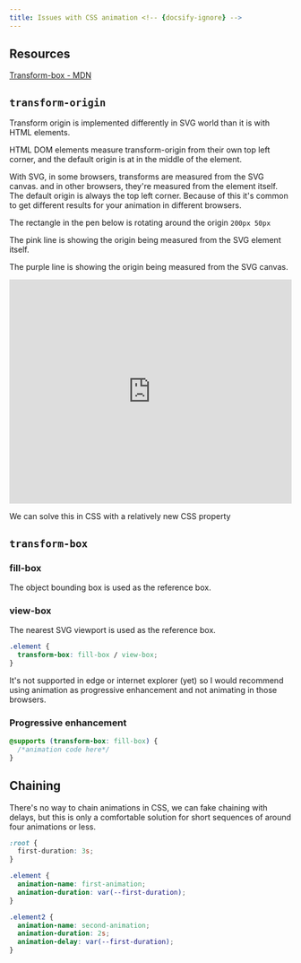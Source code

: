 ```yaml
---
title: Issues with CSS animation <!-- {docsify-ignore} -->
---
```


## Resources

[Transform-box - MDN](https://developer.mozilla.org/en-US/docs/Web/CSS/transform-box)

## `transform-origin`

Transform origin is implemented differently in SVG world than it is with HTML elements.

HTML DOM elements measure transform-origin from their own top left corner, and the default origin is at in the middle of the element.

With SVG, in some browsers, transforms are measured from the SVG canvas. and in other browsers, they're measured from the element itself. The default origin is always the top left corner.
Because of this it's common to get different results for your animation in different browsers.

The rectangle in the pen below is rotating around the origin `200px 50px`

The pink line is showing the origin being measured from the SVG element itself.

The purple line is showing the origin being measured from the SVG canvas.

<iframe height="400" style="width: 100%;" scrolling="no" title="transform-origin " src="https://codepen.io/cassie-codes/embed/507ad4584e018f977e4fb671315831a9?height=265&theme-id=default&default-tab=result" frameborder="no" allowtransparency="true" allowfullscreen="true">
  See the Pen <a href='https://codepen.io/cassie-codes/pen/507ad4584e018f977e4fb671315831a9'>transform-origin </a> by Cassie Evans
  (<a href='https://codepen.io/cassie-codes'>@cassie-codes</a>) on <a href='https://codepen.io'>CodePen</a>.
</iframe>

We can solve this in CSS with a relatively new CSS property

## `transform-box`

### fill-box

The object bounding box is used as the reference box.

### view-box

The nearest SVG viewport is used as the reference box.

```css
.element {
  transform-box: fill-box / view-box;
}
```

It's not supported in edge or internet explorer (yet) so I would recommend using animation as progressive enhancement and not animating in those browsers.

### Progressive enhancement

```css
@supports (transform-box: fill-box) {
  /*animation code here*/
}
```

## Chaining

There's no way to chain animations in CSS, we can fake chaining with delays, but this is only a comfortable solution for short sequences of around four animations or less.

```css
:root {
  first-duration: 3s;
}

.element {
  animation-name: first-animation;
  animation-duration: var(--first-duration);
}

.element2 {
  animation-name: second-animation;
  animation-duration: 2s;
  animation-delay: var(--first-duration);
}
```
